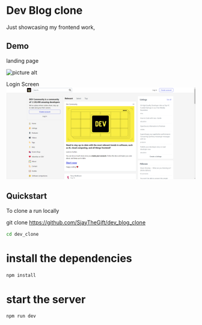 # Dev Blog clone
Just showcasing my frontend work, 

## Demo
landing page

![picture alt](https://github.com/SjayTheGift/dev_blog_clone/blob/master/dev_clone/public/screenshot/dev_clone_gif_img.gif "Create Resume Demo")

Login Screen
![picture alt](https://github.com/SjayTheGift/dev_blog_clone/blob/master/dev_clone/public/screenshot/Dev_clone_landing_Page.png "Landing Page")

## Quickstart

To clone a run locally

git clone https://github.com/SjayTheGift/dev_blog_clone
```bash
cd dev_clone
```
# install the dependencies
```bash
npm install
```
# start the server
```bash
npm run dev
```
